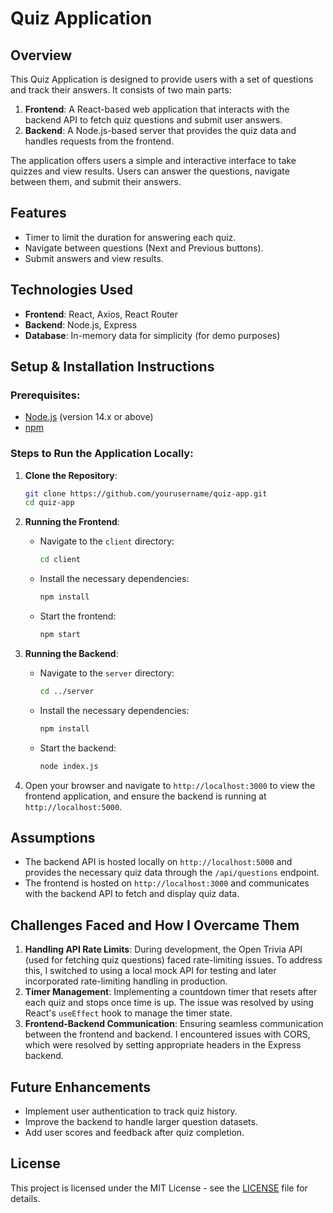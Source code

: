 # Quiz Application

## Overview
This Quiz Application is designed to provide users with a set of questions and track their answers. It consists of two main parts:

1. **Frontend**: A React-based web application that interacts with the backend API to fetch quiz questions and submit user answers.
2. **Backend**: A Node.js-based server that provides the quiz data and handles requests from the frontend.

The application offers users a simple and interactive interface to take quizzes and view results. Users can answer the questions, navigate between them, and submit their answers. 

## Features
- Timer to limit the duration for answering each quiz.
- Navigate between questions (Next and Previous buttons).
- Submit answers and view results.

## Technologies Used
- **Frontend**: React, Axios, React Router
- **Backend**: Node.js, Express
- **Database**: In-memory data for simplicity (for demo purposes)

## Setup & Installation Instructions

### Prerequisites:
- [Node.js](https://nodejs.org/en/) (version 14.x or above)
- [npm](https://www.npmjs.com/get-npm)

### Steps to Run the Application Locally:

1. **Clone the Repository**:
    ```bash
    git clone https://github.com/yourusername/quiz-app.git
    cd quiz-app
    ```

2. **Running the Frontend**:
    - Navigate to the `client` directory:
      ```bash
      cd client
      ```
    - Install the necessary dependencies:
      ```bash
      npm install
      ```
    - Start the frontend:
      ```bash
      npm start
      ```

3. **Running the Backend**:
    - Navigate to the `server` directory:
      ```bash
      cd ../server
      ```
    - Install the necessary dependencies:
      ```bash
      npm install
      ```
    - Start the backend:
      ```bash
      node index.js
      ```

4. Open your browser and navigate to `http://localhost:3000` to view the frontend application, and ensure the backend is running at `http://localhost:5000`.

## Assumptions
- The backend API is hosted locally on `http://localhost:5000` and provides the necessary quiz data through the `/api/questions` endpoint.
- The frontend is hosted on `http://localhost:3000` and communicates with the backend API to fetch and display quiz data.

## Challenges Faced and How I Overcame Them
1. **Handling API Rate Limits**: During development, the Open Trivia API (used for fetching quiz questions) faced rate-limiting issues. To address this, I switched to using a local mock API for testing and later incorporated rate-limiting handling in production.
2. **Timer Management**: Implementing a countdown timer that resets after each quiz and stops once time is up. The issue was resolved by using React's `useEffect` hook to manage the timer state.
3. **Frontend-Backend Communication**: Ensuring seamless communication between the frontend and backend. I encountered issues with CORS, which were resolved by setting appropriate headers in the Express backend.

## Future Enhancements
- Implement user authentication to track quiz history.
- Improve the backend to handle larger question datasets.
- Add user scores and feedback after quiz completion.

## License
This project is licensed under the MIT License - see the [LICENSE](LICENSE) file for details.
